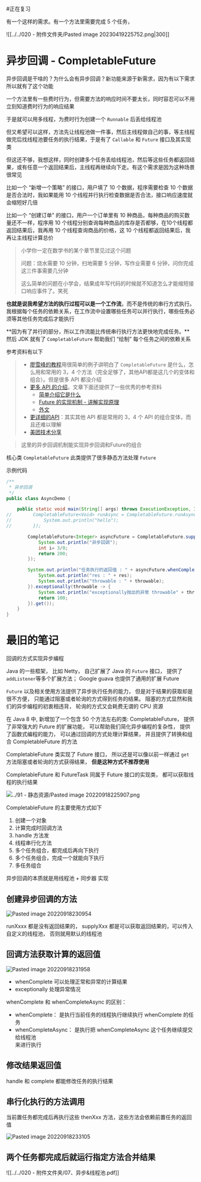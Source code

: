 #正在复习

有一个这样的需求。有一个方法里需要完成 5 个任务，

![[../../020 - 附件文件夹/Pasted image 20230419225752.png|300]]



# 异步回调 - CompletableFuture

异步回调是干啥的？为什么会有异步回调？新功能来源于新需求，因为有以下需求所以就有了这个功能

一个方法里有一些费时行为，但需要方法的响应时间不要太长，同时容忍可以不用立刻知道费时行为的响应结果

于是就可以用多线程，为费时行为创建一个 `Runnable` 后丢给线程池

但又希望可以这样，方法先让线程池做一件事，然后主线程做自己的事，等主线程做完后找线程池要任务的执行结果，于是有了 `Callable` 和 `Future` 接口及其实现类

但这还不够，我想这样，同时创建多个任务丢给线程池，然后等这些任务都返回结果，或有任意一个返回结果后，主线程再继续向下走。有这个需求是因为这种场景很常见

比如一个 “新增一个策略” 的接口，用户填了 10 个数据，程序需要检查 10 个数据是否合法时，我如果能用 10 个线程并行执行检查数据是否合法，接口响应速度就会缩短好几倍

比如一个 “创建订单” 的接口，用户一个订单里有 10 种商品，每种商品的购买数量还不一样，程序用 10 个线程分别查询每种商品的库存是否都够，在10个线程都返回结果后，我再用 10 个线程查询商品的价格，这 10 个线程都返回结果后，我再让主线程计算总价

> 小学你一定在数学书的某个章节里见过这个问题
>
> 问题：烧水需要 10 分钟，扫地需要 5 分钟，写作业需要 6 分钟，问你完成这三件事需要几分钟
>
> 这么简单的问题在小学会，结果成年写代码的时候就不知道怎么才能缩短接口响应事件了。笑死


**也就是说我希望方法的执行过程可以是一个工作流**，而不是传统的串行方式执行。我根据每个任务的依赖关系，在工作流中设置哪些任务可以并行执行，哪些任务必须等其他任务完成后才能执行

**因为有了并行的部分，所以工作流能比传统串行执行方法更快地完成任务。**然后 JDK 就有了 `CompletableFuture` 帮助我们 “绘制” 每个任务之间的依赖关系


参考资料有以下

> - [廖雪峰的教程](https://www.liaoxuefeng.com/wiki/1252599548343744/1306581182447650)用很简单的例子讲明白了 `CompletableFuture` 是什么，怎么用和常用的 3，4 个方法（完全足够了，其他API都是这几个的变体和组合）。但是很多 API 都没介绍
> - [更多 API 的介绍](https://zhuanlan.zhihu.com/p/344431341)。文章下面还提供了一些优秀的参考资料
>   - [简单介绍它是什么](https://blog.csdn.net/u011726984/article/details/79320004)
>   - [Future 的实现机制 - 讲解实现原理](https://zhuanlan.zhihu.com/p/54459770)
>   - [外文](callicoder.com/java-8-completablefuture-tutorial/)
> - [更详细的API](https://www.jianshu.com/p/558b090ae4bb)：其实其他 API 都是常用的 3，4 个 API 的组合变体，而且还难以理解
> - [美团技术分享](https://tech.meituan.com/2022/05/12/principles-and-practices-of-completablefuture.html)


> 这里的异步回调机制能实现异步回调和Future的组合

核心类 `CompletableFuture`   此类提供了很多静态方法处理 `Future`

示例代码

```java
/**
 * 异步回调
 */
public class AsyncDemo {

    public static void main(String[] args) throws ExecutionException, InterruptedException {
//        CompletableFuture<Void> runAsync = CompletableFuture.runAsync(() -> {
//            System.out.println("hello");
//        });

        CompletableFuture<Integer> asyncFuture = CompletableFuture.supplyAsync(() -> {
            System.out.println("异步回调");
            int i= 3/0;
            return 200;
        });

        System.out.println("任务执行的返回值 : " + asyncFuture.whenComplete((res, throwable) -> {
            System.out.println("res : " + res);
            System.out.println("throwable : " + throwable);
        }).exceptionally(throwable -> {
            System.out.println("exceptionally抛出的异常 throwable" + throwable);
            return 100;
        }).get());
    }
}
```

# 最旧的笔记

回调的方式实现异步编程

Java 的一些框架， 比如 Netty， 自己扩展了 Java 的 `Future` 接口， 提供了 `addListener`等多个扩展方法； Google guava 也提供了通用的扩展 Future

`Future` 以及相关使用方法提供了异步执行任务的能力， 但是对于结果的获取却是很不方便， 只能通过阻塞或者轮询的方式得到任务的结果。 阻塞的方式显然和我们的异步编程的初衷相违背， 轮询的方式又会耗费无谓的 CPU 资源


在 Java 8 中, 新增加了一个包含 50 个方法左右的类: CompletableFuture， 提供了非常强大的 Future 的扩展功能， 可以帮助我们简化异步编程的复杂性， 提供了函数式编程的能力， 可以通过回调的方式处理计算结果， 并且提供了转换和组合 CompletableFuture 的方法

CompletableFuture 类实现了 Future 接口， 所以还是可以像以前一样通过 `get` 方法阻塞或者轮询的方式获得结果， **但是这种方式不推荐使用**
 
CompletableFuture 和 FutureTask 同属于 Future 接口的实现类， 都可以获取线程的执行结果

![../91 - 静态资源/Pasted image 20220918225907.png](https://wings-liberty.oss-cn-beijing.aliyuncs.com/note/Pasted%20image%2020220918225907.png)


CompletableFuture 的主要使用方式如下

1. 创建一个对象
2. 计算完成时回调方法
3. handle 方法发
4. 线程串行化方法
5. 多个任务组合，都完成后再向下执行
6. 多个任务组合，完成一个就能向下执行
7. 多任务组合

异步回调的本质就是用线程池 + 同步器 实现

## 创建异步回调的方法

![Pasted image 20220918230954](https://wings-liberty.oss-cn-beijing.aliyuncs.com/note/Pasted%20image%2020220918230954.png)

runXxxx 都是没有返回结果的， supplyXxx 都是可以获取返回结果的，可以传入自定义的线程池， 否则就用默认的线程池


## 回调方法获取计算的返回值

![Pasted image 20220918231958](https://wings-liberty.oss-cn-beijing.aliyuncs.com/note/Pasted%20image%2020220918231958.png)

- whenComplete 可以处理正常和异常的计算结果
- exceptionally 处理异常情况


whenComplete 和 whenCompleteAsync 的区别：  

- whenComplete： 是执行当前任务的线程执行继续执行 whenComplete 的任务
- whenCompleteAsync： 是执行把 whenCompleteAsync 这个任务继续提交给线程池  
来进行执行


## 修改结果返回值

handle 和 complete 都能修改任务的执行结果


## 串行化执行的方法调用

当前置任务都完成后再执行这些 thenXxx 方法，这些方法会依赖前置任务的返回值

![Pasted image 20220918233105](https://wings-liberty.oss-cn-beijing.aliyuncs.com/note/Pasted%20image%2020220918233105.png)

## 两个任务都完成后就运行指定方法合并结果


![[../../020 - 附件文件夹/07、异步&线程池.pdf]]